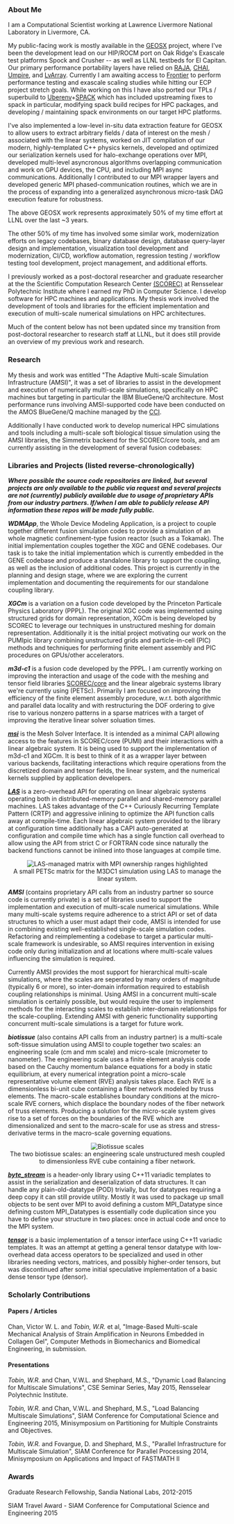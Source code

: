 ### About Me

I am a Computational Scientist working at Lawrence Livermore National Laboratory in Livermore, CA. 

My public-facing work is mostly available in the [GEOSX](https://github.com/GEOSX/) project, where I've been the development lead on our HIP/ROCM port on Oak Ridge's Exascale test platforms Spock and Crusher -- as well as LLNL testbeds for El Capitan. Our primary performance portability layers have relied on [RAJA](https://github.com/LLNL/RAJA), [CHAI](https://github.com/LLNL/CHAI), [Umpire](https://github.com/LLNL/Umpire), and [LvArray](https://github.com/GEOSX/LvArray/).  Currently I am awaiting access to [Frontier](https://en.wikipedia.org/wiki/Frontier_(supercomputer)) to perform performance testing and exascale scaling studies while hitting our ECP project stretch goals. While working on this I have also ported our TPLs / superbuild to [Uberenv](https://github.com/LLNL/uberenv)+[SPACK](https://github.com/spack/spack) which has included upstreaming fixes to spack in particular, modifying spack build recipes for HPC packages, and developing / maintaining spack environments on our target HPC platforms.

 I've also implemented a low-level in-situ data extraction feature for GEOSX to allow users to extract arbitrary fields / data of interest on the mesh / associated with the linear systems, worked on JIT compilation of our modern, highly-templated C++ physics kernels, developed and optimized our serialization kernels used for halo-exchange operations over MPI, developed multi-level asyncronous algorithms overlapping communication and work on GPU devices, the CPU, and including MPI async communications. Additionally I contributed to our MPI wrapper layers and developed generic MPI phased-communication routines, which we are in the process of expanding into a generalized asynchronous micro-task DAG execution feature for robustness.

The above GEOSX work represents approximately 50% of my time effort at LLNL over the last ~3 years.

The other 50% of my time has involved some similar work, modernization efforts on legacy codebases, binary database design, database query-layer design and implementation, visualization tool development and modernization, CI/CD, workflow automation, regression testing / workflow testing tool development, project management, and additional efforts.



I previously worked as a post-doctoral researcher and graduate researcher at the the Scientific Computation Research Center [(SCOREC)](https://www.scorec.rpi.edu/) at Rensselear Polytechnic Institute where I earned my PhD in Computer Science. I develop software for HPC machines and applications. My thesis work involved the development of tools and libraries for the efficient implementation and execution of multi-scale numerical simulations on HPC architectures.

Much of the content below has not been updated since my transition from post-doctoral researcher to research staff at LLNL, but it does still provide an overview of my previous work and research.

### Research

My thesis and work was entitled "The Adaptive Multi-scale Simulation Infrastructure (AMSI)", it was a set of libraries to assist in the development and execution of numerically multi-scale simulations, specifically on HPC machines but targeting in particular the IBM BlueGene/Q architecture. Most performance runs involving AMSI-supported code have been conducted on the AMOS BlueGene/Q machine managed by the [CCI](http://cci.rpi.edu/).

Additionally I have conducted work to develop numerical HPC simulations and tools including a multi-scale soft biological tissue simulation using the AMSI libraries, the Simmetrix backend for the SCOREC/core tools, and am currently assisting in the development of several fusion codebases:

### Libraries and Projects (listed reverse-chronologically)
***Where possible the source code repositories are linked, but several projects are only available to the public via request and several projects are not (currently) publicly available due to usage of proprietary APIs from our industry partners. If/when I am able to publicly release API information these repos will be made fully public.***

***WDMApp***, the Whole Device Modeling Application, is a project to couple together different fusion simulation codes to provide a simulation of an whole magnetic confinement-type fusion reactor (such as a Tokamak). The initial implementation couples together the XGC and GENE codebases. Our task is to take the initial implementation which is currently embedded in the GENE codebase and produce a standalone library to support the coupling, as well as the inclusion of additional codes. This project is currently in the planning and design stage, where we are exploring the current implementation and documenting the requirements for our standalone coupling library.

***XGCm*** is a variation on a fusion code developed by the Princeton Particale Physics Laboratory (PPPL). The original XGC code was implemented using structured grids for domain representation, XGCm is being developed by SCOREC to leverage our techniques in unstructured meshing for domain representation. Additionally it is the initial project motivating our work on the PUMIpic library combining unstructured grids and particle-in-cell (PIC) methods and techniques for performing finite element assembly and PIC procedures on GPUs/other accelerators.

***m3d-c1*** is a fusion code developed by the PPPL. I am currently working on improving the interaction and usage of the code with the meshing and tensor field libraries [SCOREC/core](https://github.com/SCOREC/core) and the linear algebraic systems library we're currently using (PETSc). Primarily I am focused on improving the efficiency of the finite element assembly procedure, w.r.t. both algorithmic and parallel data locality and with restructuring the DOF ordering to give rise to various nonzero patterns in a sparse matrices with a target of improving the iterative linear solver soluation times.

[***msi***](https://github.com/SCOREC/msi) is the Mesh Solver Interface. It is intended as a minimal CAPI allowing access to the features in SCOREC/core (PUMI) and their interactions with a linear algebraic system. It is being used to support the implementation of m3d-c1 and XGCm. It is best to think of it as a wrapper layer between various backends, facilitating interactions which require operations from the discretized domain and tensor fields, the linear system, and the numerical kernels supplied by application developers.

[***LAS***](https://github.com/tobinw/las) is a zero-overhead API for operating on linear algebraic systems operating both in distributed-memory parallel and shared-memory parallel machines. LAS takes advantage of the C++ Curiously Recurring Template Pattern (CRTP) and aggressive inlining to optimize the API function calls away at compile-time. Each linear algebraic system provided to the library at configuration time additionally has a CAPI auto-generated at configuration and compile time which has a single function call overhead to allow using the API from strict C or FORTRAN code since naturally the backend functions cannot be inlined into those languages at compile time.

<p align="center">
<img src="images/las_mat_own.png" alt="LAS-managed matrix with MPI ownership ranges highlighted"> <br/>
A small PETSc matrix for the M3DC1 simulation using LAS to manage the linear system.
</p>

***AMSI*** (contains proprietary API calls from an industry partner so source code is currently private) is a set of libraries used to support the implementation and execution of multi-scale numerical simulations. While many multi-scale systems require adherence to a strict API or set of data structures to which a user must adapt their code, AMSI is intended for use in combining existing well-established single-scale simulation codes. Refactoring and reimplementing a codebase to target a particular multi-scale framework is undesirable, so AMSI requires intervention in exising code only during initialization and at locations where multi-scale values influencing the simulation is required.

Currently AMSI provides the most support for hierarchical multi-scale simulations, where the scales are seperated by many orders of magnitude (typically 6 or more), so inter-domain information required to establish coupling relationships is minimal. Using AMSI in a concurrent multi-scale simulation is certainly possible, but would require the user to implement methods for the interacting scales to establish inter-domain relationships for the scale-coupling. Extending AMSI with generic functionality supporting concurrent multi-scale simulations is a target for future work.

***biotissue*** (also contains API calls from an industry partner) is a multi-scale soft-tissue simulation using AMSI to couple together two scales: an engineering scale (cm and mm scale) and micro-scale (micrometer to nanometer). The engineering scale uses a finite element analysis code based on the Cauchy momentum balance equations for a body in static equilibrium, at every numerical integration point a micro-scale representative volume element (RVE) analysis takes place. Each RVE is a dimensionless bi-unit cube containing a fiber network modeled by truss elements. The macro-scale establishes boundary conditions at the micro-scale RVE corners, which displace the boundary nodes of the fiber network of truss elements. Producing a solution for the micro-scale system gives rise to a set of forces on the boundaries of the RVE which are dimensionalized and sent to the macro-scale for use as stress and stress-derivative terms in the macro-scale governing equations.

<p align="center">
<img src="images/bio_scales.png" alt="Biotissue scales"> <br/>
The two biotissue scales: an engineering scale unstructured mesh coupled to dimensionless RVE cube containing a fiber network.
</p>

[***byte_stream***](https://github.com/tobinw/byte_stream) is a header-only library using C++11 variadic templates to assist in the serialization and deserialization of data structures. It can handle any plain-old-datatype (POD) trivially, but for datatypes requiring a deep copy it can still provide utility. Mostly it was used to package up small objects to be sent over MPI to avoid defining a custom MPI_Datatype since defining custom MPI_Datatypes is essentially code duplication since you have to define your structure in two places: once in actual code and once to the MPI system.

[***tensor***](https://github.com/tobinw/tensor) is a basic implementation of a tensor interface using C++11 variadic templates. It was an attempt at getting a general tensor datatype with low-overhead data access operators to be specialized and used in other libraries needing vectors, matrices, and possibly higher-order tensors, but was discontinued after some initial speculative implementation of a basic dense tensor type (densor).

### Scholarly Contributions

#### Papers / Articles

Chan, Victor W. L. and *Tobin, W.R.* et al, "Image-Based Multi-scale Mechanical Analysis of Strain Amplification in Neurons Embedded in Collagen Gel", Computer Methods in Biomechanics and Biomedical Engineering, in submission.

#### Presentations

*Tobin, W.R.* and Chan, V.W.L. and Shephard, M.S., "Dynamic Load Balancing for Multiscale Simulations", CSE Seminar Series, May 2015, Rensselear Polytechnic Institute.

*Tobin, W.R.* and Chan, V.W.L. and Shephard, M.S., "Load Balancing Multiscale Simulations", SIAM Conference for Computational Science and Engineering 2015, Minisymposium on Partitioning for Multiple Constraints and Objectives.

*Tobin, W.R.* and Fovargue, D. and Shephard, M.S., "Parallel Infrastructure for Multiscale Simulation", SIAM Conference for Parallel Processing 2014, Minisymposium on Applications and Impact of FASTMATH II

### Awards

Graduate Research Fellowship, Sandia National Labs, 2012-2015

SIAM Travel Award - SIAM Conference for Computational Science and Engineering 2015
